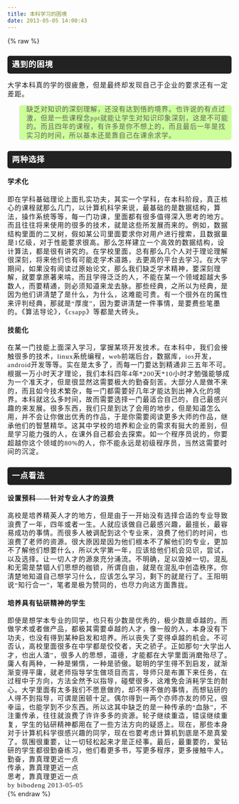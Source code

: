```yaml
---
title: 本科学习的困境
date: 2013-05-05 14:00:43
---
```

{% raw %}
<span style="font-family:'Times New Roman';font-size:medium;line-height:normal;">﻿﻿</span><div class="art_content" style="font-size:15px;letter-spacing:1px;line-height:1.3em;font-family:'Times New Roman';"><h3 style="background-color:#222222;color:#ffffff;padding:10px;border-top-left-radius:5px;border-top-right-radius:5px;border-bottom-right-radius:5px;border-bottom-left-radius:5px;">遇到的困境</h3>
<p style="margin-top:0px;margin-bottom:0px;">大学本科真​的学的很疲惫，但是最终却发现自己于企业的要求还有一定差距。</p>
<blockquote style="background-color:#ccff99;border-top-left-radius:5px;border-top-right-radius:5px;border-bottom-right-radius:5px;border-bottom-left-radius:5px;"><p style="margin-top:0px;margin-bottom:0px;"></p>
<p style="margin-top:0px;margin-bottom:0px;">缺乏对知识的深刻理解，还没有达到悟的境界。也许说的有点过激，但是一些课程念ppt就能让学生对知识印象深刻，这是不可能的。而且四年的课程，有许多是你不想上的，而且最后一年是找实习的时间，所以基本还是靠自己在课余求学。&nbsp;</p>
<p style="margin-top:0px;margin-bottom:0px;"></p>
</blockquote>
<h3 style="background-color:#222222;color:#ffffff;padding:10px;border-top-left-radius:5px;border-top-right-radius:5px;border-bottom-right-radius:5px;border-bottom-left-radius:5px;">两种选择</h3>
<h4>学术化</h4>
<p style="margin-top:0px;margin-bottom:0px;">即在学科基础理论上面扎实功夫，其实一个学科，在本科阶段，真正核心的课程就那么几门，以计算机科学来说，最基础的是数据结构，算法，操作系统等等，每一门功课，里面都有很多值得深入思考的地方。而且往往将来使用的很多的技术，就是这些所发展而来的。例如，数据结构里面的二叉树，假如某公司里面要求你对用户进行搜索，且数据量是1亿级，对于性能要求很高。那么怎样建立一个高效的数据结构，设计算法，都是很有讲究的。在学校里面，总有那么几个人对于理论理解很深刻，将来他们也有可能走学术道路，去更高的平台去学习。在大学期间，如果没有阅读过原始论文，那么我们缺乏学术精神，要深刻理解，就要拿原著来啃。而且学得泛泛的人，不能在某一个领域超越大多数人，而要精通，则必须知道来龙去脉。那些经典，之所以为经典，是因为他们讲清楚了是什么，为什么，这难能可贵。有一个很外在的属性来评判经典，那就是“厚度”，因为要讲清楚一件事情，是要费些笔墨的。《算法导论》，《csapp》等都是大砖头。</p>
<h4>技能化</h4>
<p style="margin-top:0px;margin-bottom:0px;">在某一门技能上面深入学习，掌握某项开发技术。在本科中，我们会接触很多的技术，linux系统编程，web前端后台，数据库，ios开发，android开发等等。实在是太多了，而每一门要达到精通非三五年不可。根据一万小时天才理论，我们本科四年4年*200天*10小时才勉强能够成为一个准天才，但是很显然这需要极大的勤奋刻苦。大部分人是做不来的，而且如今技术繁杂，每一门都需要好几年才能达到出神入化的境界。本科就这么多时间，故而需要选择一门最适合自己的，自己最感兴趣的来发展。很多东西，我们只是到达了会用的地步，但是知道怎么用，并不会让你做出优秀的作品，于是你需要阅读更多大师的作品，继承他们的智慧精华。这其中学校的培养和企业的需求有挺大的差别，但是学习能力强的人，在课外自己都会去探索。如一个程序员说的，你要超越你这个领域的80%的人，你不能永远是初级程序员，当然这需要时间的沉淀。</p>
<h3 style="background-color:#222222;color:#ffffff;padding:10px;border-top-left-radius:5px;border-top-right-radius:5px;border-bottom-right-radius:5px;border-bottom-left-radius:5px;">一点看法</h3>
<h4>设置预科——针对专业人才的浪费</h4>
<p style="margin-top:0px;margin-bottom:0px;">高校是培养精英人才的地方，但是由于一开始没有选择合适的专业导致浪费了一年，四年或者一生。人就应该做自己最感兴趣，最擅长，最容易成功的事情。而很多人被调配到这个专业来，浪费了他们的时间，也浪费了老师的资源。很大原因是因为他们根本不了解他们的专业，更加不了解他们想要什么，所以大学第一年，应该给他们机会见识，尝试，以及选择。让一切人才的源泉充分涌流。不明确，足以毁掉一切。混乱和无需是禁锢人们思想的枷锁，所谓自由，就是在混乱中创造秩序。你清楚地知道自己想学习什么，应该怎么学习，剩下的就是行了。王阳明说“知行合一”，笔者是极为赞同的，也尽力向这方面靠拢。</p>
<p style="margin-top:0px;margin-bottom:0px;"></p>
<h4>培养具有钻研精神的学生</h4>
<p style="margin-top:0px;margin-bottom:0px;">即使是想学本专业的同学，也只有少数是优秀的，极少数是卓越的。而做学术或者做产品，都极其需要卓越的人才，像一般的人，本身没有下功夫，也没有得到某种启发和培养。所以丧失了变得卓越的机会。不可否认，高校里面很多在中学都是佼佼者，天之骄子。正如那句“大学出人才，也出人渣”，很多人的思想，道德，才能都在大学里面消磨殆尽了。庸人有两种，一种是懒惰，一种是骄傲。聪明的学生得不到启发，就渐渐变得平庸，就老师指导学生做项目而言，导师只是布置下来任务，在过程中于方向，方法全然予以指导，碰壁很多，这难免会消耗学生的耐心。大学里面有太多我们不愿意做的，却不得不做的事情，而想钻研的人得不到指导，可谓是困顿十足。偶尔得到一两个亦师亦友的师兄，很幸运，也能学到不少东西。所以这其中缺乏的是一种传承的“血脉”，不注重传承，往往就浪费了许许多多的资源。轮子继续重造，错误继续重复，学生的钻研精神都用在了一些方法方向的疑惑上。现在，那些本身对于计算机科学很感兴趣的同学，现在也要考虑计算机到底是不是真爱了。氛围很重要，让一切轻松起来才是正经事。最后，最重要的，爱钻研的学生都很勤奋练习，他们看更多书，写更多程序，更多接触牛人。</p>
<p style="margin-top:0px;margin-bottom:0px;"></p>
<p style="margin-top:0px;margin-bottom:0px;">勤奋，靠真理更近一点</p>
<p style="margin-top:0px;margin-bottom:0px;">传承，靠真理更近一点</p>
<p style="margin-top:0px;margin-bottom:0px;">思考，靠真理更近一点</p>
<p style="margin-top:0px;margin-bottom:0px;"></p>
<p style="margin-top:0px;margin-bottom:0px;"></p>
<p style="margin-top:0px;margin-bottom:0px;">by bibodeng&nbsp;2013-05-05</p>
</div>{% endraw %}
